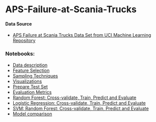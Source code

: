 # APS-Failure-at-Scania-Trucks


#### Data Source

* [APS Failure at Scania Trucks Data Set from UCI Machine Learning Repository](https://archive.ics.uci.edu/ml/datasets/APS+Failure+at+Scania+Trucks)

### Notebooks:
* [Data description](https://github.com/FranciscaAlliende/APS-Failure-at-Scania-Trucks/blob/master/Data%20Description.ipynb)
* [Feature Selection](https://github.com/FranciscaAlliende/APS-Failure-at-Scania-Trucks/blob/master/Feature%20selection.ipynb)
* [Sampling Techniques](https://github.com/FranciscaAlliende/APS-Failure-at-Scania-Trucks/blob/master/Sampling%20Techniques.ipynb)
* [Visualizations](https://github.com/FranciscaAlliende/APS-Failure-at-Scania-Trucks/blob/master/Vizualizations.ipynb)
* [Prepare Test Set](https://github.com/FranciscaAlliende/APS-Failure-at-Scania-Trucks/blob/master/PrepateTest.ipynb)
* [Evaluation Metrics](https://github.com/FranciscaAlliende/APS-Failure-at-Scania-Trucks/blob/master/Evaluation%20Metrics.ipynb)
* [Random Forest: Cross-validate, Train, Predict and Evaluate](https://github.com/FranciscaAlliende/APS-Failure-at-Scania-Trucks/blob/master/Random%20Forest.ipynb)
* [Logistic Regression: Cross-validate, Train, Predict and Evaluate](https://github.com/FranciscaAlliende/APS-Failure-at-Scania-Trucks/blob/master/Logistic%20Regression.ipynb)
* [SVM: Random Forest: Cross-validate, Train, Predict and Evaluate]()
* [Model comparison]()


